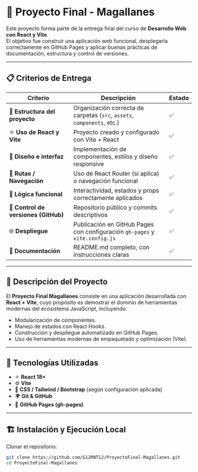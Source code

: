 # 🚀 Proyecto Final - Magallanes

Este proyecto forma parte de la entrega final del curso de **Desarrollo Web con React y Vite**.  
El objetivo fue construir una aplicación web funcional, desplegarla correctamente en GitHub Pages y aplicar buenas prácticas de documentación, estructura y control de versiones.

---

## 📋 Criterios de Entrega

| Criterio | Descripción | Estado |
|-----------|--------------|---------|
| 🧩 **Estructura del proyecto** | Organización correcta de carpetas (`src`, `assets`, `components`, etc.) | ✅ |
| ⚛️ **Uso de React y Vite** | Proyecto creado y configurado con Vite + React | ✅ |
| 🎨 **Diseño e interfaz** | Implementación de componentes, estilos y diseño responsive | ✅ |
| 🔄 **Rutas / Navegación** | Uso de React Router (si aplica) o navegación funcional | ✅ |
| 🧠 **Lógica funcional** | Interactividad, estados y props correctamente aplicados | ✅ |
| 💾 **Control de versiones (GitHub)** | Repositorio público y commits descriptivos | ✅ |
| 🌐 **Despliegue** | Publicación en GitHub Pages con configuración `gh-pages` y `vite.config.js` | ✅ |
| 📝 **Documentación** | README.md completo, con instrucciones claras | ✅ |

---

## 🧠 Descripción del Proyecto

El **Proyecto Final Magallanes** consiste en una aplicación desarrollada con **React + Vite**, cuyo propósito es demostrar el dominio de herramientas modernas del ecosistema JavaScript, incluyendo:
- Modularización de componentes.
- Manejo de estados con React Hooks.
- Construcción y despliegue automatizado en GitHub Pages.
- Uso de herramientas modernas de empaquetado y optimización (Vite).

---

## 🧰 Tecnologías Utilizadas

- ⚛️ **React 18+**
- ⚙️ **Vite**
- 💅 **CSS / Tailwind / Bootstrap** (según configuración aplicada)
- 🌍 **Git & GitHub**
- 🚀 **GitHub Pages (gh-pages)**

---

## 🏗️ Instalación y Ejecución Local

Clonar el repositorio:

```bash
git clone https://github.com/G12RNT12/ProyectoFinal-Magallanes.git
cd ProyectoFinal-Magallanes
